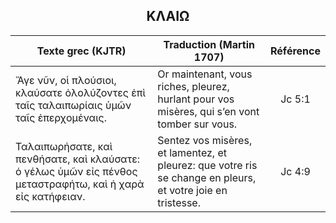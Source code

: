 <h2 align="center">ΚΛΑΙΩ</h2>

|Texte grec (KJTR)|Traduction (Martin 1707)|Référence|
|-----|-----|:---:
Ἄγε νῦν, οἱ πλούσιοι, κλαύσατε ὀλολύζοντες ἐπὶ ταῖς ταλαιπωρίαις ὑμῶν ταῖς ἐπερχομέναις. |Or maintenant, vous riches, pleurez, hurlant pour vos misères, qui s’en vont tomber sur vous.|Jc 5:1|
Ταλαιπωρήσατε, καὶ πενθήσατε, καὶ κλαύσατε: ὁ γέλως ὑμῶν εἰς πένθος μεταστραφήτω, καὶ ἡ χαρὰ εἰς κατήφειαν.|Sentez vos misères, et lamentez, et pleurez: que votre ris se change en pleurs, et votre joie en tristesse.|Jc 4:9|
